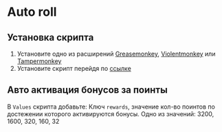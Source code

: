 # Auto roll

## Установка скрипта

1. Установите одно из расширений [Greasemonkey](https://www.google.ru/search?q=Greasemonkey), [Violentmonkey](https://www.google.ru/search?q=Violentmonkey) или [Tampermonkey](https://www.google.ru/search?q=Tampermonkey)
2. Установите скрипт перейдя по [ссылке](https://raw.githubusercontent.com/kas-cor/roll/master/roll-script.user.js)

## Авто активация бонусов за поинты

В `Values` скрипта добавьте:
Ключ `rewards`, значение кол-во поинтов по достежении которого активируются бонусы.
Одно из значений: 3200, 1600, 320, 160, 32
